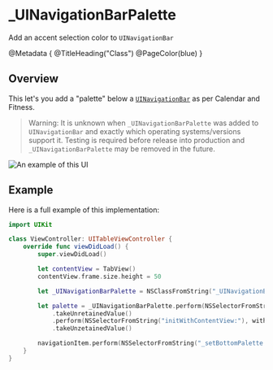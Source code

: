 # \_UINavigationBarPalette 
Add an accent selection color to `UINavigationBar`

@Metadata {
    @TitleHeading("Class")
    @PageColor(blue)
}

## Overview

This let's you add a "palette" below a [`UINavigationBar`](<doc:UINavigationBar>) as per Calendar and Fitness.

> Warning: It is unknown when `_UINavigationBarPalette` was added to `UINavigationBar` and exactly which operating systems/versions support it. Testing is required before release into production and `_UINavigationBarPalette` may be removed in the future.

![An example of this UI](_UINavigationBarPalette-Video)

## Example

Here is a full example of this implementation:
```swift
import UIKit

class ViewController: UITableViewController {
    override func viewDidLoad() {
        super.viewDidLoad()

        let contentView = TabView()
        contentView.frame.size.height = 50

        let _UINavigationBarPalette = NSClassFromString("_UINavigationBarPalette") as! UIView.Type

        let palette = _UINavigationBarPalette.perform(NSSelectorFromString("alloc"))
            .takeUnretainedValue()
            .perform(NSSelectorFromString("initWithContentView:"), with: contentView)
            .takeUnzetainedValue()

        navigationItem.perform(NSSelectorFromString("_setBottomPalette:"), with: palette)
    }
}
```
